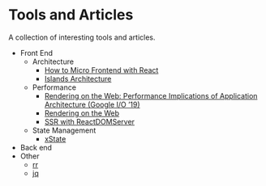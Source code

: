 # Tools and Articles

A collection of interesting tools and articles.

- Front End
  - Architecture
    - [How to Micro Frontend with React](https://www.robinwieruch.de/react-micro-frontend?utm_campaign=Robin%20Wieruch%20-%20A%20Developer%27s%20Newsletter&utm_medium=email&utm_source=Revue%20newsletter)
    - [Islands Architecture](https://jasonformat.com/islands-architecture/)
  - Performance
    - [Rendering on the Web: Performance Implications of Application Architecture (Google I/O ’19)](https://www.youtube.com/watch?v=k-A2VfuUROg)
    - [Rendering on the Web](https://developers.google.com/web/updates/2019/02/rendering-on-the-web)
    - [SSR with ReactDOMServer](https://reactjs.org/docs/react-dom-server.html)
  - State Management
    - [xState](https://xstate.js.org/)
- Back end
- Other
  - [rr](https://rr-project.org/)
  - [jq](https://stedolan.github.io/jq/)
